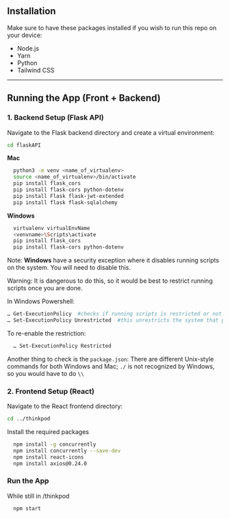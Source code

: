 
## Installation
Make sure to have these packages installed if you wish to run this repo on your device:

- Node.js  
- Yarn  
- Python  
- Tailwind CSS  

---

## Running the App (Front + Backend)

### 1. Backend Setup (Flask API)

Navigate to the Flask backend directory and create a virtual environment:
```bash 
cd flaskAPI 
``` 
**Mac**
```bash 
  python3 -m venv <name_of_virtualenv>
  source <name_of_virtualenv>/bin/activate
  pip install flask_cors
  pip install flask-cors python-dotenv
  pip install Flask flask-jwt-extended
  pip install flask flask-sqlalchemy
```

**Windows**
```bash 
  virtualenv virtualEnvName
  <venvname>\Scripts\activate
  pip install flask_cors
  pip install flask-cors python-dotenv
```

Note: **Windows** have a security exception where it disables running scripts on the system. You will need to disable this. 

Warning: It is dangerous to do this, so it would be best to restrict running scripts once you are done.

In Windows Powershell:
 
  ``` bash
  … Get-ExecutionPolicy  #checks if running scripts is restricted or not
  … Set-ExecutionPolicy Unrestricted  #this unrestricts the system that prevents running scripts
  ```

  To re-enable the restriction:

``` bash
  … Set-ExecutionPolicy Restricted
  ```
Another thing to check is the `package.json`:
  There are different Unix-style commands for both Windows and Mac; `./` is not recognized by Windows, so you would have to do `\\`

### 2. Frontend Setup (React)
Navigate to the React frontend directory:

```bash 
cd ../thinkpod
```

Install the required packages 
```bash 
  npm install -g concurrently
  npm install concurrently --save-dev
  npm install react-icons
  npm install axios@0.24.0  
``` 

### Run the App 
While still in /thinkpod  
```bash 
  npm start
``` 


